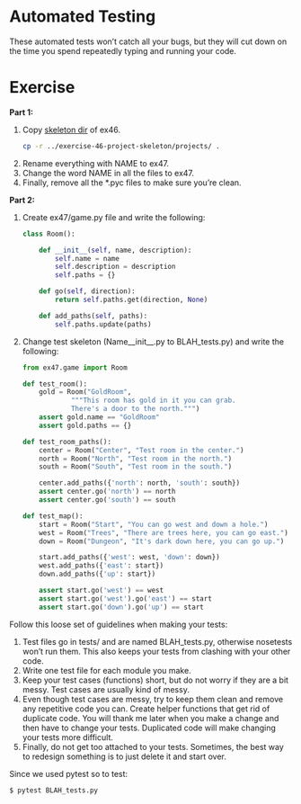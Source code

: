 # Automated Testing

These automated tests won’t catch all your bugs, but they will cut down on the time you spend repeatedly typing and running your code.

# Exercise

**Part 1:**

1. Copy [skeleton dir](../exercise-46-project-skeleton/projects/) of ex46.
    ```sh
    cp -r ../exercise-46-project-skeleton/projects/ .
    ```
2. Rename everything with NAME to ex47.
3. Change the word NAME in all the files to ex47.
4. Finally, remove all the *.pyc files to make sure you’re clean.

**Part 2:**

1. Create ex47/game.py file and write the following:
    ```py
    class Room():

        def __init__(self, name, description):
            self.name = name
            self.description = description
            self.paths = {}

        def go(self, direction):
            return self.paths.get(direction, None)

        def add_paths(self, paths):
            self.paths.update(paths)
    ```
2. Change test skeleton (Name__init__.py to BLAH_tests.py) and write the following:
    ```py
    from ex47.game import Room

    def test_room():
        gold = Room("GoldRoom",
                """This room has gold in it you can grab.
                There's a door to the north.""")
        assert gold.name == "GoldRoom"
        assert gold.paths == {}

    def test_room_paths():
        center = Room("Center", "Test room in the center.")
        north = Room("North", "Test room in the north.")
        south = Room("South", "Test room in the south.")

        center.add_paths({'north': north, 'south': south})
        assert center.go('north') == north
        assert center.go('south') == south

    def test_map():
        start = Room("Start", "You can go west and down a hole.")
        west = Room("Trees", "There are trees here, you can go east.")
        down = Room("Dungeon", "It's dark down here, you can go up.")

        start.add_paths({'west': west, 'down': down})
        west.add_paths({'east': start})
        down.add_paths({'up': start})

        assert start.go('west') == west
        assert start.go('west').go('east') == start
        assert start.go('down').go('up') == start
    ```

Follow this loose set of guidelines when making your tests:
1. Test files go in tests/ and are named BLAH_tests.py, otherwise nosetests won’t run them. This also keeps your tests from clashing with your other code.
2. Write one test file for each module you make.
3. Keep your test cases (functions) short, but do not worry if they are a bit messy. Test cases are usually kind of messy.
4. Even though test cases are messy, try to keep them clean and remove any repetitive code you can. Create helper functions that get rid of duplicate code. You will thank me later when you make a change and then have to change your tests. Duplicated code will make changing your tests more difficult.
5. Finally, do not get too attached to your tests. Sometimes, the best way to redesign something is to just delete it and start over.

Since we used pytest so to test:
```sh
$ pytest BLAH_tests.py
```